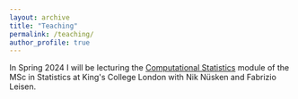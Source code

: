 ```yaml
---
layout: archive
title: "Teaching"
permalink: /teaching/
author_profile: true
---
```


In Spring 2024 I will be lecturing the [Computational Statistics](https://www.kcl.ac.uk/abroad/module-options/module?id=1a6df95e-951b-448c-9e6d-0c617e7e0f46) module of the MSc in Statistics at King's College London with Nik Nüsken and Fabrizio Leisen.

